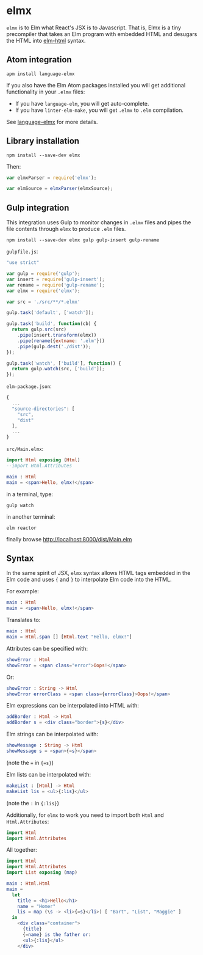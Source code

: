elmx
====

`elmx` is to Elm what React's JSX is to Javascript. That is, Elmx is a tiny precompiler that takes an Elm program with embedded HTML and desugars the HTML into [elm-html](https://github.com/evancz/elm-html) syntax.

Atom integration
----------------

```
apm install language-elmx
```

If you also have the Elm Atom packages installed you will get additional functionality in your `.elmx` files:
 - If you have `language-elm`, you will get auto-complete.
 - If you have `linter-elm-make`, you will get `.elmx` to `.elm` compilation.

See [language-elmx](TODO) for more details.

Library installation
--------------------

```
npm install --save-dev elmx
```

Then:

```javascript
var elmxParser = require('elmx');

var elmSource = elmxParser(elmxSource);
```

Gulp integration
----------------
This integration uses Gulp to monitor changes in `.elmx` files and pipes the file contents through `elmx` to produce `.elm` files.

```
npm install --save-dev elmx gulp gulp-insert gulp-rename
```

`gulpfile.js`:

```javascript
"use strict"

var gulp = require('gulp');
var insert = require('gulp-insert');
var rename = require('gulp-rename');
var elmx = require('elmx');

var src = './src/**/*.elmx'

gulp.task('default', ['watch']);

gulp.task('build', function(cb) {
  return gulp.src(src)
    .pipe(insert.transform(elmx))
    .pipe(rename({extname: '.elm'}))
    .pipe(gulp.dest('./dist'));
});

gulp.task('watch', ['build'], function() {
  return gulp.watch(src, ['build']);
});
```

`elm-package.json`:

```javascript
{
  ...
  "source-directories": [
    "src",
    "dist"
  ],
  ...
}

```

`src/Main.elmx`:

```elm
import Html exposing (Html)
--import Html.Attributes

main : Html
main = <span>Hello, elmx!</span>
```

in a terminal, type:
```shell
gulp watch
```

in another terminal:
```shell
elm reactor
```

finally browse [http://localhost:8000/dist/Main.elm](http://localhost:8000/dist/Main.elm)

Syntax
------

In the same spirit of JSX, `elmx` syntax allows HTML tags embedded in the Elm code and uses `{` and `}` to interpolate Elm code into the HTML.

For example:

```elm
main : Html
main = <span>Hello, elmx!</span>
```

Translates to:

```elm
main : Html
main = Html.span [] [Html.text "Hello, elmx!"]
```

Attributes can be specified with:

```elm
showError : Html
showError = <span class="error">Oops!</span>
```

Or:

```elm
showError : String -> Html
showError errorClass = <span class={errorClass}>Oops!</span>
```

Elm expressions can be interpolated into HTML with:

```elm
addBorder : Html -> Html
addBorder s = <div class="border">{s}</div>
```

Elm strings can be interpolated with:

```elm
showMessage : String -> Html
showMessage s = <span>{=s}</span>
```

(note the `=` in `{=s}`)

Elm lists can be interpolated with:

```elm
makeList : [Html] -> Html
makeList lis = <ul>{:lis}</ul>
```

(note the `:` in `{:lis}`)

Additionally, for `elmx` to work you need to import both `Html` and `Html.Attributes`:

```elm
import Html
import Html.Attributes
```

All together:

```elm
import Html
import Html.Attributes
import List exposing (map)

main : Html.Html
main =
  let
    title = <h1>Hello</h1>
    name = "Homer"
    lis = map (\s -> <li>{=s}</li>) [ "Bart", "List", "Maggie" ]
  in
    <div class="container">
      {title}
      {=name} is the father or:
      <ul>{:lis}</ul>
    </div>
```
